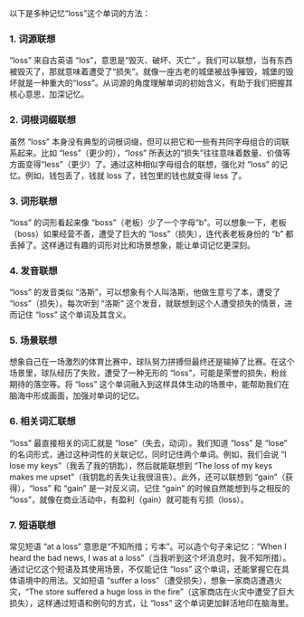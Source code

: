 以下是多种记忆“loss”这个单词的方法：

### 1. 词源联想
“loss” 来自古英语 “los”，意思是“毁灭、破坏、灭亡” 。我们可以联想，当有东西被毁灭了，那就意味着遭受了“损失”。就像一座古老的城堡被战争摧毁，城堡的毁坏就是一种重大的“loss”。从词源的角度理解单词的初始含义，有助于我们把握其核心意思，加深记忆。

### 2. 词根词缀联想
虽然 “loss” 本身没有典型的词根词缀，但可以把它和一些有共同字母组合的词联系起来。比如 “less”（更少的），“loss” 所表达的“损失”往往意味着数量、价值等方面变得“less”（更少）了。通过这种相似字母组合的联想，强化对 “loss” 的记忆。例如，钱包丢了，钱就 loss 了，钱包里的钱也就变得 less 了。

### 3. 词形联想
“loss” 的词形看起来像 “boss”（老板）少了一个字母“b”。可以想象一下，老板（boss）如果经营不善，遭受了巨大的 “loss”（损失），连代表老板身份的 “b” 都丢掉了。这样通过有趣的词形对比和场景想象，能让单词记忆更深刻。

### 4. 发音联想
“loss” 的发音类似 “洛斯”，可以想象有个人叫洛斯，他做生意亏了本，遭受了 “loss”（损失）。每次听到 “洛斯” 这个发音，就联想到这个人遭受损失的情景，进而记住 “loss” 这个单词及其含义。

### 5. 场景联想
想象自己在一场激烈的体育比赛中，球队努力拼搏但最终还是输掉了比赛。在这个场景里，球队经历了失败，遭受了一种无形的 “loss”，可能是荣誉的损失，粉丝期待的落空等。将 “loss” 这个单词融入到这样具体生动的场景中，能帮助我们在脑海中形成画面，加强对单词的记忆。

### 6. 相关词汇联想
“loss” 最直接相关的词汇就是 “lose”（失去，动词）。我们知道 “loss” 是 “lose” 的名词形式，通过这种词性的关联记忆，同时记住两个单词。例如，我们会说 “I lose my keys”（我丢了我的钥匙），然后就能联想到 “The loss of my keys makes me upset”（我钥匙的丢失让我很沮丧）。此外，还可以联想到 “gain”（获得），“loss” 和 “gain” 是一对反义词，记住 “gain” 的时候自然能想到与之相反的 “loss”，就像在商业活动中，有盈利（gain）就可能有亏损（loss）。

### 7. 短语联想
常见短语 “at a loss” 意思是“不知所措；亏本”。可以造个句子来记忆：“When I heard the bad news, I was at a loss”（当我听到这个坏消息时，我不知所措）。通过记忆这个短语及其使用场景，不仅能记住 “loss” 这个单词，还能掌握它在具体语境中的用法。又如短语 “suffer a loss”（遭受损失），想象一家商店遭遇火灾，“The store suffered a huge loss in the fire”（这家商店在火灾中遭受了巨大损失），这样通过短语和例句的方式，让 “loss” 这个单词更加鲜活地印在脑海里。 